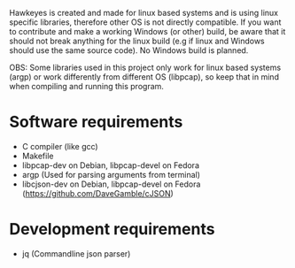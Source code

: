 Hawkeyes is created and made for linux based systems and is using linux specific libraries,
therefore  other OS is not directly compatible. If you want to contribute and make a working Windows (or other)
build, be aware that it should not break anything for the linux build (e.g if linux and Windows should use the same source code).
No Windows build is planned.

OBS: Some libraries used in this project only work for linux based systems (argp) or work differently from different OS (libpcap),
so keep that in mind when compiling and running this program.

# Software requirements
* C compiler (like gcc)
* Makefile
* libpcap-dev on Debian, libpcap-devel on Fedora
* argp (Used for parsing arguments from terminal)
* libcjson-dev on Debian, libpcap-devel on Fedora (https://github.com/DaveGamble/cJSON)

# Development requirements
* jq (Commandline json parser)

